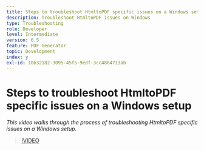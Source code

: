 ```yaml
---
title: Steps to troubleshoot HtmltoPDF specific issues on a Windows setup
description: Troubleshoot HtmltoPDF issues on Windows
type: Troubleshooting
role: Developer
level: Intermediate
version: 6.5
feature: PDF Generator
topic: Development
index: y
exl-id: 10b32182-3095-45f5-9edf-3cc4804713ab
---
```

# Steps to troubleshoot HtmltoPDF specific issues on a Windows setup

*This video walks through the process of troubleshooting HtmltoPDF specific issues on a Windows setup.*

>[!VIDEO](https://video.tv.adobe.com/v/335545?quality=12&learn=on)
